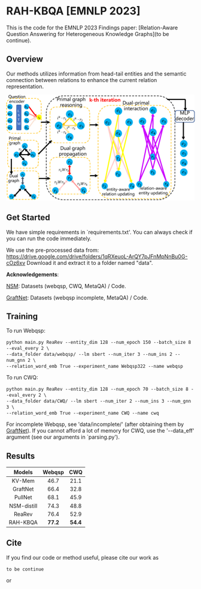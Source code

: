 # RAH-KBQA [EMNLP 2023]
This is the code for the EMNLP 2023 Findings paper: [Relation-Aware Question Answering for Heterogeneous Knowledge Graphs](to be continue).


## Overview 
Our methods utilizes information from head-tail entities and the semantic connection between relations to enhance the current relation representation.

![](./pipeline.png)


## Get Started
We have simple requirements in `requirements.txt'. You can always check if you can run the code immediately.

We use the pre-processed data from: https://drive.google.com/drive/folders/1qRXeuoL-ArQY7pJFnMpNnBu0G-cOz6xv
Download it and extract it to a folder named "data".

__Acknowledgements__: 

[NSM](https://github.com/RichardHGL/WSDM2021_NSM): Datasets (webqsp, CWQ, MetaQA) / Code.

[GraftNet](https://github.com/haitian-sun/GraftNet): Datasets (webqsp incomplete, MetaQA) / Code.

## Training

To run Webqsp:
```
python main.py ReaRev --entity_dim 128 --num_epoch 150 --batch_size 8 --eval_every 2 \ 
--data_folder data/webqsp/ --lm sbert --num_iter 3 --num_ins 2 --num_gnn 2 \
--relation_word_emb True --experiment_name Webqsp322 --name webqsp
```

To run CWQ:
```
python main.py ReaRev --entity_dim 128 --num_epoch 70 --batch_size 8 --eval_every 2 \
--data_folder data/CWQ/ --lm sbert --num_iter 2 --num_ins 3 --num_gnn 3 \
--relation_word_emb True --experiment_name CWQ --name cwq
```


For incomplete Webqsp, see  'data/incomplete/' (after obtaining them by [GraftNet](https://github.com/haitian-sun/GraftNet)). If you cannot afford a lot of memory for CWQ, use the '--data_eff' argument (see our arguments in `parsing.py').

## Results



|   Models    |  Webqsp  |   CWQ    | 
|:-----------:|:--------:|:--------:|
|   KV-Mem    |   46.7   |   21.1   | 
|  GraftNet   |   66.4   |   32.8   |
|   PullNet   |   68.1   |   45.9   | 
| NSM-distill |   74.3   |   48.8   | 
|   ReaRev    |   76.4   |   52.9   | 
|  RAH-KBQA   | **77.2** | **54.4** | 

## Cite
If you find our code or method useful, please cite our work as
```
to be continue
```
or
```
```
